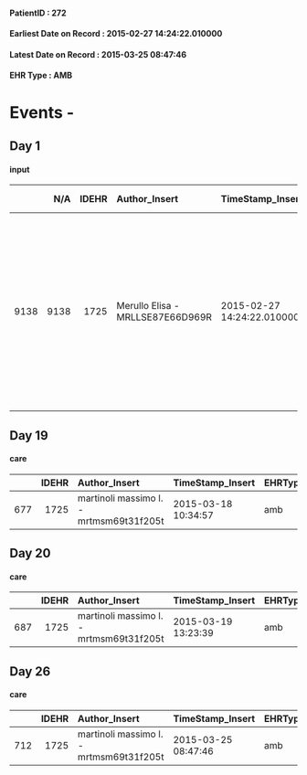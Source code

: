 
#### PatientID : 272
#### Earliest Date on Record : 2015-02-27 14:24:22.010000
#### Latest Date on Record : 2015-03-25 08:47:46
#### EHR Type : AMB

# Events - 

## Day 1

#### input
|      |    N/A |   IDEHR | Author_Insert                    | TimeStamp_Insert           | EHRType   |   PatientID |   IDDigitalSignDocument | persone_vicine   |   Unnamed: 0_x.1 |   IDANAMNESI_SOCIALE | Patient   | FamigliaAltro   | Paziente_T   | FamigliaAltro_T   |   Non_Rilevabile_x.1 | Note_Non_Rilevabile_x.1   | opt_Problemi   | Note_I                                                                                                | ds_note_timori                                                                                                                                                                                                   | chk_contr_sintomi   | chk_competenza                                 | opt_paziente_a   | opt_famiglia_a   | opt_adeguatezza   | ds_note_ad                                                                     | opt_paziente_solo   | ds_note_con                                          | opt_presente_assente   | Caregiver_principale   | ds_familiari_coinv   | opt_necessario   | opt_risorse_ec   | opt_paziente_psi   | opt_Ins_vol   | ds_note_prio                                                                                                                                                                                                    | opt_inv_civile   | Needs     | Domestic partnership                 | opt_disponibilita_f   | opt_famiglia_psi   | opt_disponibilit_paz   |
|-----:|-------:|--------:|:---------------------------------|:---------------------------|:----------|------------:|------------------------:|:-----------------|-----------------:|---------------------:|:----------|:----------------|:-------------|:------------------|---------------------:|:--------------------------|:---------------|:------------------------------------------------------------------------------------------------------|:-----------------------------------------------------------------------------------------------------------------------------------------------------------------------------------------------------------------|:--------------------|:-----------------------------------------------|:-----------------|:-----------------|:------------------|:-------------------------------------------------------------------------------|:--------------------|:-----------------------------------------------------|:-----------------------|:-----------------------|:---------------------|:-----------------|:-----------------|:-------------------|:--------------|:----------------------------------------------------------------------------------------------------------------------------------------------------------------------------------------------------------------|:-----------------|:----------|:-------------------------------------|:----------------------|:-------------------|:-----------------------|
| 9138 |   9138 |    1725 | Merullo Elisa - MRLLSE87E66D969R | 2015-02-27 14:24:22.010000 | AMB       |         272 |                   25138 | N/A              |              512 |                  331 | Si#1      | Si#1            | No#0         | Si#1              |                    0 | NR                        | Si#1           | La pz sa della diagnosi ma non della terminalit√†. La famiglia √® consapevole del fine vita della pz. | La famiglia vorrebbe il controllo dei sintomi e che la pz non soffrisse. La nuora teme che il coniuge non sia in grado di gestire da solo l'intera assistenza, oltre che per l'et√† anche per l'aspetto emotivo. | controllo sintomi#0 | competenza/capacit√† assistenziale caregiver#0 | Indefinite#2     | Congruenti#1     | Si#1              | Presente una rete familiare ampia (diversi familiari ruotano nell'assistenza). | No#0                | Al momento la pz vive con il coniuge e le tre cugine | Presente#1             | daughter in law        | nuora e figli        | Si#1             | Adeguate#1       | No#0               | No#0          | Il bisogno espresso √® a livello clinico/assistenziale. E' stato spiegato il senso delle cure palliative ed il setting domiciliare. La nuora √® sembrata compliante rispetto ad un percorso di cure palliative. | Si#1             | Clinici#0 | Coniuge/Convivente#0;Altri parenti#3 | Si#1                  | No#0               | No#0                   |


## Day 19

#### care
|     |   IDEHR | Author_Insert                           | TimeStamp_Insert    | EHRType   |   PatientID |   IDGESTIONE_AUSILI |   ds_ncons |   opt_annulla_consegna | dt_Ric_consegna     | dt_ric_cons_forn    | opt_ausilio                   |
|----:|--------:|:----------------------------------------|:--------------------|:----------|------------:|--------------------:|-----------:|-----------------------:|:--------------------|:--------------------|:------------------------------|
| 677 |    1725 | martinoli massimo l. - mrtmsm69t31f205t | 2015-03-18 10:34:57 | amb       |         272 |                 520 |      24823 |                      0 | 2015-03-13 00:00:00 | 2015-03-16 00:00:00 | folding wheelchair indoor # 4 |


## Day 20

#### care
|     |   IDEHR | Author_Insert                           | TimeStamp_Insert    | EHRType   |   PatientID |   IDGESTIONE_AUSILI |   ds_ncons |   opt_annulla_consegna | dt_Ric_consegna     | dt_ric_cons_forn    | dt_ric_ritiro       | opt_ausilio                   |
|----:|--------:|:----------------------------------------|:--------------------|:----------|------------:|--------------------:|-----------:|-----------------------:|:--------------------|:--------------------|:--------------------|:------------------------------|
| 687 |    1725 | martinoli massimo l. - mrtmsm69t31f205t | 2015-03-19 13:23:39 | amb       |         272 |                 530 |      24823 |                      0 | 2015-03-13 00:00:00 | 2015-03-16 00:00:00 | 2015-03-19 00:00:00 | folding wheelchair indoor # 4 |


## Day 26

#### care
|     |   IDEHR | Author_Insert                           | TimeStamp_Insert    | EHRType   |   PatientID |   IDGESTIONE_AUSILI |   ds_ncons |   ds_nritiro |   opt_annulla_consegna | dt_Ric_consegna     | dt_ric_cons_forn    | dt_ric_ritiro       | dt_ric_ritiro_forn   | opt_ausilio                   |
|----:|--------:|:----------------------------------------|:--------------------|:----------|------------:|--------------------:|-----------:|-------------:|-----------------------:|:--------------------|:--------------------|:--------------------|:---------------------|:------------------------------|
| 712 |    1725 | martinoli massimo l. - mrtmsm69t31f205t | 2015-03-25 08:47:46 | amb       |         272 |                 555 |      24823 |        24868 |                      0 | 2015-03-13 00:00:00 | 2015-03-16 00:00:00 | 2015-03-19 00:00:00 | 2015-03-19 00:00:00  | folding wheelchair indoor # 4 |


